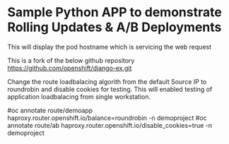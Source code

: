# Sample Python APP to demonstrate Rolling Updates & A/B Deployments
This will display the pod hostname which is servicing the web request

This is a fork of the below github repository
https://github.com/openshift/django-ex.git


Change the route loadbalacing algorith from the default Source IP to roundrobin and disable cookies for testing.
This will enabled testing of application loadbalacing from single workstation.

#oc annotate route/demoapp haproxy.router.openshift.io/balance=roundrobin -n demoproject
#oc annotate route/ab haproxy.router.openshift.io/disable_cookies=true -n demoproject
